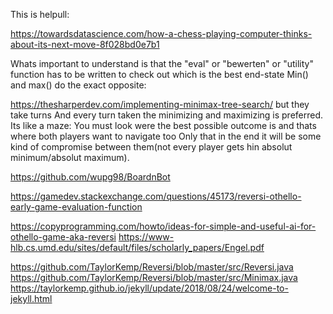 
This is helpull:

https://towardsdatascience.com/how-a-chess-playing-computer-thinks-about-its-next-move-8f028bd0e7b1

Whats important to understand is that the "eval" or "bewerten" or "utility" function has to be written to check out which is the best end-state
Min() and max() do the exact opposite:

https://thesharperdev.com/implementing-minimax-tree-search/ but they take turns
And every turn taken the minimizing and maximizing is preferred.
Its like a maze: You must look were the best possible outcome is and thats where both players want to navigate too
Only that in the end it will be some kind of compromise between them(not every player gets hin absolut minimum/absolut maximum).


https://github.com/wupg98/BoardnBot

https://gamedev.stackexchange.com/questions/45173/reversi-othello-early-game-evaluation-function

https://copyprogramming.com/howto/ideas-for-simple-and-useful-ai-for-othello-game-aka-reversi 
https://www-hlb.cs.umd.edu/sites/default/files/scholarly_papers/Engel.pdf

https://github.com/TaylorKemp/Reversi/blob/master/src/Reversi.java
https://github.com/TaylorKemp/Reversi/blob/master/src/Minimax.java
https://taylorkemp.github.io/jekyll/update/2018/08/24/welcome-to-jekyll.html
